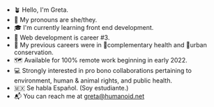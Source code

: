 * 🪴 Hello, I'm Greta. 
* 🌈 My pronouns are she/they.
* 🎓 I'm currently learning front end development.
* 🐙 Web development is career #3.
* 💼 My previous careers were in 🧘complementary health and 🦋urban conservation.
* 🗺 Available for 100% remote work beginning in early 2022.
* 💻 Strongly interested in pro bono collaborations pertaining to environment, human & animal rights, and public health.
* 🇲🇽 Se habla Español. (Soy estudiante.)
* 📬 You can reach me at greta@humanoid.net
